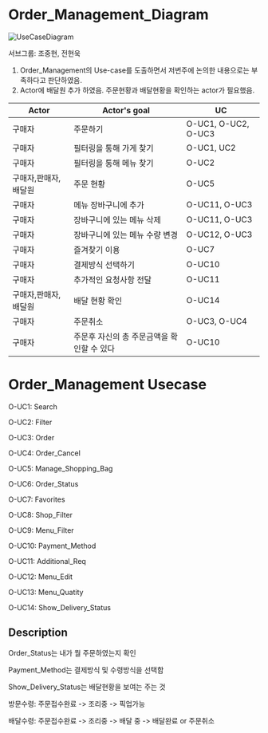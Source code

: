 # Order_Management_Diagram
![UseCaseDiagram](https://user-images.githubusercontent.com/29910793/114296154-889acf00-9ae4-11eb-8198-1341aeda2539.png)

서브그룹: 조중현, 전현욱
1. Order_Management의 Use-case를 도출하면서 저번주에 논의한 내용으로는 부족하다고 판단하였음. 
2. Actor에 배달원 추가 하였음. 주문현황과 배달현황을 확인하는 actor가 필요했음. 

|      Actor  |Actor's goal         |UC                   
|--------------|--------------------|------------------
|구매자 |주문하기              |O-UC1, O-UC2, O-UC3             
|구매자 |필터링을 통해 가게 찾기 |O-UC1, UC2    
|구매자 |필터링을 통해 메뉴 찾기 |O-UC2
|구매자,판매자,배달원 |주문 현황 |O-UC5 
|구매자 |메뉴 장바구니에 추가 |O-UC11, O-UC3     
|구매자 |장바구니에 있는 메뉴 삭제 |O-UC11, O-UC3  
|구매자 |장바구니에 있는 메뉴 수량 변경|O-UC12, O-UC3 
|구매자 |즐겨찾기 이용 |O-UC7
|구매자 |결제방식 선택하기 |O-UC10 
|구매자 |추가적인 요청사항 전달 |O-UC11 
|구매자,판매자,배달원 |배달 현황 확인 |O-UC14  
|구매자 |주문취소 |O-UC3, O-UC4
|구매자 |주문후 자신의 총 주문금액을 확인할 수 있다 |O-UC10

# Order_Management Usecase

O-UC1: Search

O-UC2: Filter

O-UC3: Order

O-UC4: Order_Cancel

O-UC5: Manage_Shopping_Bag

O-UC6: Order_Status

O-UC7: Favorites

O-UC8: Shop_Filter

O-UC9: Menu_Filter

O-UC10: Payment_Method

O-UC11: Additional_Req

O-UC12: Menu_Edit

O-UC13: Menu_Quatity

O-UC14: Show_Delivery_Status

## Description

Order_Status는 내가 뭘 주문하였는지 확인

Payment_Method는 결제방식 및 수령방식을 선택함

Show_Delivery_Status는 배달현황을 보여는 주는 것

  

방문수령: 주문접수완료 -> 조리중 -> 픽업가능

배달수령: 주문접수완료 -> 조리중 -> 배달 중 -> 배달완료 or 주문취소
